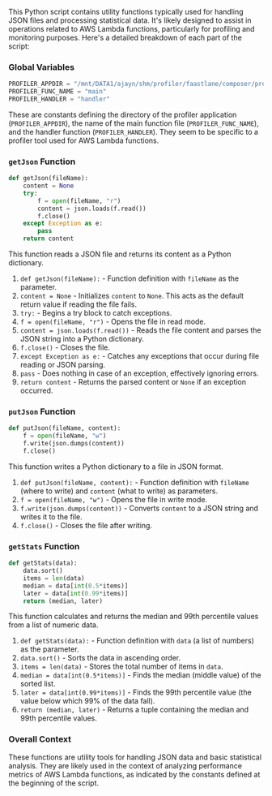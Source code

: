 This Python script contains utility functions typically used for handling JSON files and processing statistical data. It's likely designed to assist in operations related to AWS Lambda functions, particularly for profiling and monitoring purposes. Here's a detailed breakdown of each part of the script:

### Global Variables
```python
PROFILER_APPDIR = "/mnt/DATA1/ajayn/shm/profiler/faastlane/composer/profiler"
PROFILER_FUNC_NAME = "main"
PROFILER_HANDLER = "handler"
```
These are constants defining the directory of the profiler application (`PROFILER_APPDIR`), the name of the main function file (`PROFILER_FUNC_NAME`), and the handler function (`PROFILER_HANDLER`). They seem to be specific to a profiler tool used for AWS Lambda functions.

### `getJson` Function
```python
def getJson(fileName):
    content = None
    try:
        f = open(fileName, "r")
        content = json.loads(f.read())
        f.close()
    except Exception as e:
        pass
    return content
```
This function reads a JSON file and returns its content as a Python dictionary.

1. `def getJson(fileName):` - Function definition with `fileName` as the parameter.
2. `content = None` - Initializes `content` to `None`. This acts as the default return value if reading the file fails.
3. `try:` - Begins a try block to catch exceptions.
4. `f = open(fileName, "r")` - Opens the file in read mode.
5. `content = json.loads(f.read())` - Reads the file content and parses the JSON string into a Python dictionary.
6. `f.close()` - Closes the file.
7. `except Exception as e:` - Catches any exceptions that occur during file reading or JSON parsing.
8. `pass` - Does nothing in case of an exception, effectively ignoring errors.
9. `return content` - Returns the parsed content or `None` if an exception occurred.

### `putJson` Function
```python
def putJson(fileName, content):
    f = open(fileName, "w")
    f.write(json.dumps(content))
    f.close()
```
This function writes a Python dictionary to a file in JSON format.

1. `def putJson(fileName, content):` - Function definition with `fileName` (where to write) and `content` (what to write) as parameters.
2. `f = open(fileName, "w")` - Opens the file in write mode.
3. `f.write(json.dumps(content))` - Converts `content` to a JSON string and writes it to the file.
4. `f.close()` - Closes the file after writing.

### `getStats` Function
```python
def getStats(data):
    data.sort()
    items = len(data)
    median = data[int(0.5*items)]
    later = data[int(0.99*items)]
    return (median, later)
```
This function calculates and returns the median and 99th percentile values from a list of numeric data.

1. `def getStats(data):` - Function definition with `data` (a list of numbers) as the parameter.
2. `data.sort()` - Sorts the data in ascending order.
3. `items = len(data)` - Stores the total number of items in `data`.
4. `median = data[int(0.5*items)]` - Finds the median (middle value) of the sorted list.
5. `later = data[int(0.99*items)]` - Finds the 99th percentile value (the value below which 99% of the data fall).
6. `return (median, later)` - Returns a tuple containing the median and 99th percentile values.

### Overall Context
These functions are utility tools for handling JSON data and basic statistical analysis. They are likely used in the context of analyzing performance metrics of AWS Lambda functions, as indicated by the constants defined at the beginning of the script.